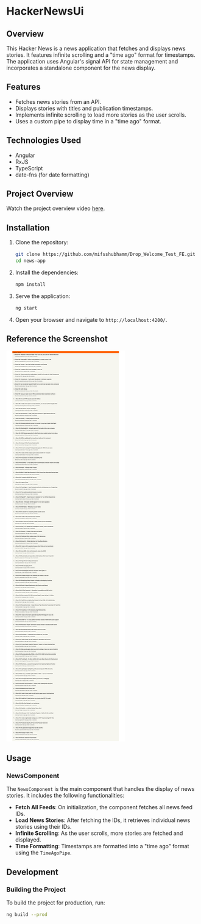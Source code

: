 # HackerNewsUi

## Overview

This Hacker News is a news application that fetches and displays news stories. It features infinite scrolling and a "time ago" format for timestamps. The application uses Angular's signal API for state management and incorporates a standalone component for the news display.

## Features

- Fetches news stories from an API.
- Displays stories with titles and publication timestamps.
- Implements infinite scrolling to load more stories as the user scrolls.
- Uses a custom pipe to display time in a "time ago" format.

## Technologies Used

- Angular
- RxJS
- TypeScript
- date-fns (for date formatting)

## Project Overview

Watch the project overview video [here](https://drive.google.com/file/d/1oGqrafm_WLiG4S8hGOsm6qDMMg6_I4Gv/view?usp=sharing).

## Installation

1. Clone the repository:

   ```bash
   git clone https://github.com/mifsshubhamm/Drop_Welcome_Test_FE.git
   cd news-app
   ```

2. Install the dependencies:

   ```bash
   npm install
   ```

3. Serve the application:

   ```bash
   ng start
   ```

4. Open your browser and navigate to `http://localhost:4200/`.

## Reference the Screenshot 

![Alt text for the image](./public/HackerNews-10-10-2024_02_28_PM.png)


## Usage

### NewsComponent

The `NewsComponent` is the main component that handles the display of news stories. It includes the following functionalities:

- **Fetch All Feeds**: On initialization, the component fetches all news feed IDs.
- **Load News Stories**: After fetching the IDs, it retrieves individual news stories using their IDs.
- **Infinite Scrolling**: As the user scrolls, more stories are fetched and displayed.
- **Time Formatting**: Timestamps are formatted into a "time ago" format using the `TimeAgoPipe`.


## Development


### Building the Project

To build the project for production, run:

```bash
ng build --prod
```